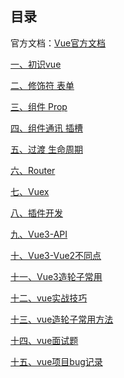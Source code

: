 ## 目录官方文档：[Vue官方文档](https://cn.vuejs.org/v2/guide/)[一、初识vue](vue-01%20初识vue.md)[二、修饰符 表单](vue-02%20修饰符%20表单.md)[三、组件 Prop](vue-03%20组件%20Prop.md)[四、组件通讯 插槽](vue-04%20组件通讯%20插槽.md)[五、过渡 生命周期](vue-05%20过渡%20生命周期.md)[六、Router](vue-06%20Router.md)[七、Vuex](vue-07%20Vuex.md)[八、插件开发](vue-08%20插件开发.md)[九、Vue3-API](Vue3-API.md)[十、Vue3-Vue2不同点](Vue3-Vue2不同点.md)[十一、Vue3造轮子常用](Vue3造轮子常用.md)[十二、vue实战技巧](vue实战技巧.md)[十三、vue造轮子常用方法](vue造轮子常用方法.md)[十四、vue面试题](vue面试题.md)[十五、vue项目bug记录](vue项目bug记录.md)